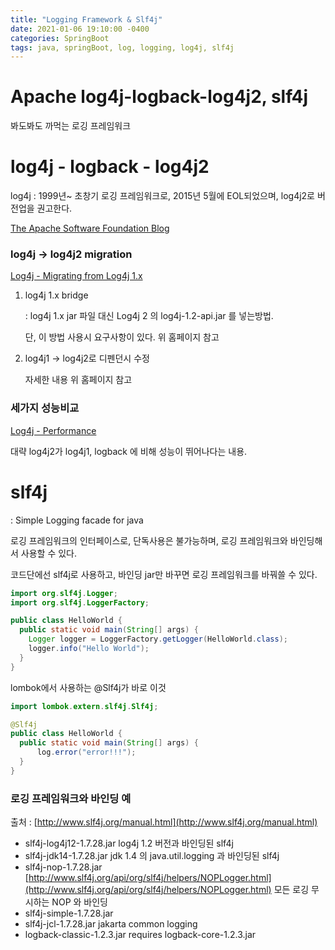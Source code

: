 ```yaml
---
title: "Logging Framework & Slf4j"
date: 2021-01-06 19:10:00 -0400
categories: SpringBoot
tags: java, springBoot, log, logging, log4j, slf4j
---
```

# Apache log4j-logback-log4j2, slf4j

봐도봐도 까먹는 로깅 프레임워크

# log4j - logback - log4j2

log4j : 1999년~ 초창기 로깅 프레임워크로, 2015년 5월에 EOL되었으며, log4j2로 버전업을 권고한다.

[The Apache Software Foundation Blog](https://blogs.apache.org/foundation/entry/apache_logging_services_project_announces)

### log4j → log4j2 migration

[Log4j - Migrating from Log4j 1.x](https://logging.apache.org/log4j/2.x/manual/migration.html)

1. log4j 1.x bridge

    : log4j 1.x jar 파일 대신 Log4j 2 의  log4j-1.2-api.jar 를 넣는방법.

    단, 이 방법 사용시 요구사항이 있다. 위 홈페이지 참고

2. log4j1 → log4j2로 디펜던시 수정

    자세한 내용 위 홈페이지 참고

### 세가지 성능비교

[Log4j - Performance](https://logging.apache.org/log4j/2.x/performance.html)

대략 log4j2가 log4j1, logback 에 비해 성능이 뛰어나다는 내용.

# slf4j

: Simple Logging facade for java

로깅 프레임워크의 인터페이스로, 단독사용은 불가능하며, 로깅 프레임워크와 바인딩해서 사용할 수 있다.

코드단에선 slf4j로 사용하고, 바인딩 jar만 바꾸면 로깅 프레임워크를 바꿔쓸 수 있다.

```java
import org.slf4j.Logger;
import org.slf4j.LoggerFactory;

public class HelloWorld {
  public static void main(String[] args) {
    Logger logger = LoggerFactory.getLogger(HelloWorld.class);
    logger.info("Hello World");
  }
}
```

lombok에서 사용하는 @Slf4j가 바로 이것
```java
import lombok.extern.slf4j.Slf4j;

@Slf4j
public class HelloWorld {
  public static void main(String[] args) {
      log.error("error!!!");
  }
}
```


### 로깅 프레임워크와 바인딩 예

출처 : [http://www.slf4j.org/manual.html](http://www.slf4j.org/manual.html)

- slf4j-log4j12-1.7.28.jar
log4j 1.2 버전과 바인딩된 slf4j
- slf4j-jdk14-1.7.28.jar
jdk 1.4 의 java.util.logging 과 바인딩된 slf4j
- slf4j-nop-1.7.28.jar
[http://www.slf4j.org/api/org/slf4j/helpers/NOPLogger.html](http://www.slf4j.org/api/org/slf4j/helpers/NOPLogger.html) 모든 로깅 무시하는 NOP 와 바인딩
- slf4j-simple-1.7.28.jar
- slf4j-jcl-1.7.28.jar
jakarta common logging
- logback-classic-1.2.3.jar
requires logback-core-1.2.3.jar